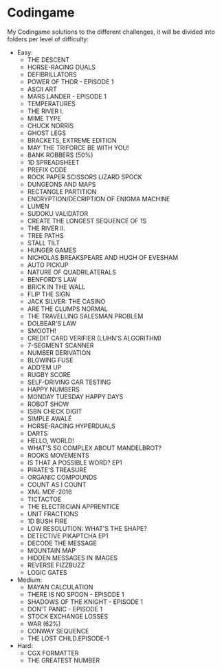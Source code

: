 # Codingame
My Codingame solutions to the different challenges, it will be divided into folders per level of difficulty:
- Easy:
	- THE DESCENT
	- HORSE-RACING DUALS
	- DEFIBRILLATORS
	- POWER OF THOR - EPISODE 1
	- ASCII ART
	- MARS LANDER - EPISODE 1
	- TEMPERATURES
	- THE RIVER I.
	- MIME TYPE
	- CHUCK NORRIS
	- GHOST LEGS
	- BRACKETS, EXTREME EDITION
	- MAY THE TRIFORCE BE WITH YOU!
	- BANK ROBBERS (50%)
	- 1D SPREADSHEET
	- PREFIX CODE
	- ROCK PAPER SCISSORS LIZARD SPOCK
	- DUNGEONS AND MAPS
	- RECTANGLE PARTITION
	- ENCRYPTION/DECRIPTION OF ENIGMA MACHINE
	- LUMEN
	- SUDOKU VALIDATOR
	- CREATE THE LONGEST SEQUENCE OF 1S
	- THE RIVER II.
	- TREE PATHS
	- STALL TILT
	- HUNGER GAMES
	- NICHOLAS BREAKSPEARE AND HUGH OF EVESHAM
	- AUTO PICKUP
	- NATURE OF QUADRILATERALS
	- BENFORD'S LAW
	- BRICK IN THE WALL
	- FLIP THE SIGN
	- JACK SILVER: THE CASINO
	- ARE THE CLUMPS NORMAL
	- THE TRAVELLING SALESMAN PROBLEM
	- DOLBEAR'S LAW
	- SMOOTH!
	- CREDIT CARD VERIFIER (LUHN'S ALGORITHM)
	- 7-SEGMENT SCANNER
	- NUMBER DERIVATION
	- BLOWING FUSE
	- ADD'EM UP
	- RUGBY SCORE
	- SELF-DRIVING CAR TESTING
	- HAPPY NUMBERS
	- MONDAY TUESDAY HAPPY DAYS
	- ROBOT SHOW
	- ISBN CHECK DIGIT
	- SIMPLE AWALÉ
	- HORSE-RACING HYPERDUALS
	- DARTS
	- HELLO, WORLD!
	- WHAT'S SO COMPLEX ABOUT MANDELBROT?
	- ROOKS MOVEMENTS
	- IS THAT A POSSIBLE WORD? EP1
	- PIRATE'S TREASURE
	- ORGANIC COMPOUNDS
	- COUNT AS I COUNT
	- XML MDF-2016
	- TICTACTOE
	- THE ELECTRICIAN APPRENTICE
	- UNIT FRACTIONS
	- 1D BUSH FIRE
	- LOW RESOLUTION: WHAT'S THE SHAPE?
	- DETECTIVE PIKAPTCHA EP1
	- DECODE THE MESSAGE
	- MOUNTAIN MAP
	- HIDDEN MESSAGES IN IMAGES
	- REVERSE FIZZBUZZ
	- LOGIC GATES
- Medium:
	- MAYAN CALCULATION
	- THERE IS NO SPOON - EPISODE 1
	- SHADOWS OF THE KNIGHT - EPISODE 1
	- DON'T PANIC - EPISODE 1
	- STOCK EXCHANGE LOSSES
	- WAR (62%)
	- CONWAY SEQUENCE
	- THE LOST CHILD.EPISODE-1
- Hard:
	- CGX FORMATTER
	- THE GREATEST NUMBER

